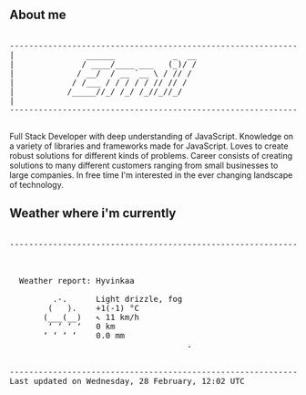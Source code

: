 ## About me

<pre>

--------------------------------------------------------------------------------------
|			    ______            _  __
|			   / ____/____ ___   (_)/ /
|			  / __/  / __ `__ \ / // / 
|			 / /___ / / / / / // // /  
|			/_____//_/ /_/ /_//_//_/   
|                           
--------------------------------------------------------------------------------------

</pre>

Full Stack Developer with deep understanding of JavaScript. Knowledge on a variety of libraries and frameworks made for JavaScript. Loves to create robust solutions for different kinds of problems. Career consists of creating solutions to many different customers ranging from small businesses to large companies. In free time I'm interested in the ever changing landscape of technology. 



## Weather where i'm currently  

<pre>

--------------------------------------------------------------------------------------


 
  Weather report: Hyvinkaa  
    
         .-.      Light drizzle, fog  
        (   ).    +1(-1) °C  
       (___(__)   ↖ 11 km/h  
        ‘ ‘ ‘ ‘   0 km  
       ‘ ‘ ‘ ‘    0.0 mm  
                                     .


--------------------------------------------------------------------------------------
Last updated on Wednesday, 28 February, 12:02 UTC
</pre>
